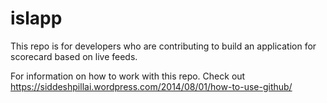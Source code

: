 islapp
======
This repo is for developers who are contributing to build an application for scorecard based on live feeds. 

For information on how to work with this repo. Check out https://siddeshpillai.wordpress.com/2014/08/01/how-to-use-github/
